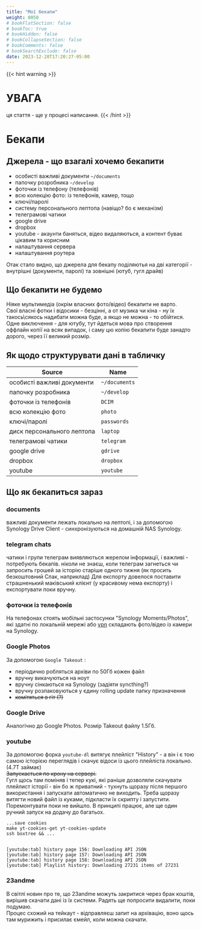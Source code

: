 ```yaml
---
title: "Мої бекапи"
weight: 0050
# bookFlatSection: false
# bookToc: true
# bookHidden: false
# bookCollapseSection: false
# bookComments: false
# bookSearchExclude: false
date: 2023-12-28T17:20:27-05:00
---
```


{{< hint warning >}}
# УВАГА
ця стаття - ще у процесі написання.
{{< /hint >}}

# Бекапи

## Джерела - що взагалі хочемо бекапити

- особисті важливі документи `~/documents`
- папочку розробника `~/develop`
- фоточки із телефону (телефонів)
- всю колекцію фото: із телефонів, камер, тощо
- ключі/паролі
- систему персонального лептопа (навіщо? бо є механізм)
- телеграмові чатики
- google drive
- dropbox
- youtube - акаунти баняться, відео видаляються, а контент буває цікавим та корисним
- налаштування сервера
- налаштування роутера

Отак стало видно, що джерела для бекапу поділяютья на дві категорії - внутрішні (документи, паролі) та зовнішні (ютуб, гугл драйв)

## Що бекапити не будемо

Ніяке мультимедіа (окрім власних фото/відео) бекапити не варто.  
Свої власні фотки і відосики - безцінні, а от музика чи кіна - ну їх такось\сякось надибати можна буде, а якщо не можна - то обійтися.  
Одне виключення - для ютубу, тут йдеться мова про створення оффлайн копії на всяк випадок, і саму цю копію бекапити буде занадто дорого, через її великий розмір.

## Як щодо структурувати дані в табличку

| Source                     | Name          |
| -------------------------- | ------------- |
| особисті важливі документи | `~/documents` |
| папочку розробника         | `~/develop`   |
| фоточки із телефонів       | `DCIM`        |
| всю колекцію фото          | `photo`       |
| ключі/паролі               | `passwords`   |
| диск персонального лептопа | `laptop`      |
| телеграмові чатики         | `telegram`    |
| google drive               | `gdrive`      |
| dropbox                    | `dropbox`     |
| youtube                    | `youtube`     |

## Що як бекапиться зараз

### documents

важливі документи лежать локально на лептопі, і за допомогою Synology Drive Client - синхронізуються на домашній NAS Synology.

### telegram chats

чатики і групи телеграм виявляються жерелом інформації, і важливі - потребують бекапів. ніколи не знаєш, коли телеграм загнеться чи запросить грошей за історію старіше одного тижня (як просить безкоштовний Слак, наприклад)
Для експорту довелося поставити страшненький маківський клієнт (у красивому нема експорту) і експортувати поки вручну.

### фоточки із телефонів

На телефонах стоять мобільні застосунки "Synology Moments/Photos", які здатні по локальній мережі або [vpn](posts/2024/09/28/tailscale/) складають фото/відео із камери на Synology.

### Google Photos

За допомогою `Google Takeout` :

- періодично робляться архіви по 50Гб кожен файл
- вручну викачуються на ноут
- вручну сінкаються на Synology (задіяти syncthing?)
- вручну розпаковуються у єдину rolling update папку призначення
- ~~комітяться в гіт (?)~~

### Google Drive

Аналогічно до Google Photos. Розмір Takeout файлу 1.5Гб.

### youtube

За допомогою форка `youtube-dl` витягує плейліст "History" - а він і є тою самою історією переглядів і скачує відоси із цього плейліста локально.  (4.7T займає)  
~~Запускається по крону на сервері.~~  
Гугл щось там поміняв і тепер кукі, які раніше дозволяли скачувати плейлист історії - він бо ж приватний - тухнуть щоразу після першого використання і запускати автоматично не виходить. Треба щоразу витягти новий файл із куками, підкласти їх скрипту і запустити. Поремонтувати поки не вийшло. В принципі працює, але ще один ручний запуск на додачу до багатьох.

```shell
...save cookies
make yt-cookies-get yt-cookies-update
ssh boxtree && ...


[youtube:tab] history page 156: Downloading API JSON
[youtube:tab] history page 157: Downloading API JSON
[youtube:tab] history page 158: Downloading API JSON
[youtube:tab] Playlist history: Downloading 27231 items of 27231

```

### 23andme

В світлі новин про те, що 23andme можуть закритися через брак коштів, вирішив скачати дані із їх системи. Радять ще попросити видалити, поки подумаю.  
Процес схожий на тейкаут - відправляєш запит на архівацію, воно щось там мурижить і присилає ємейл, коли можна скачати.
